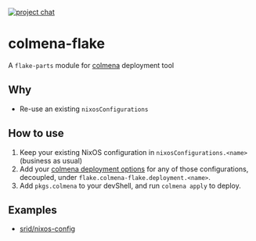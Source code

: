 [![project chat](https://img.shields.io/badge/zulip-join_chat-brightgreen.svg)](https://nixos.zulipchat.com/#narrow/stream/413949-haskell-flake)

# colmena-flake

A `flake-parts` module for [colmena](https://github.com/zhaofengli/colmena) deployment tool

## Why

- Re-use an existing `nixosConfigurations`

## How to use

1. Keep your existing NixOS configuration in `nixosConfigurations.<name>` (business as usual)
2. Add your [colmena deployment options](https://colmena.cli.rs/unstable/reference/deployment.html) for any of those configurations, decoupled, under `flake.colmena-flake.deployment.<name>`.
3. Add `pkgs.colmena` to your devShell, and run `colmena apply` to deploy.

## Examples

- [srid/nixos-config](https://github.com/srid/nixos-config/blob/62471af8ca53d7a74b3dd9fabc56d278be0df92d/flake.nix#L49-L63)
